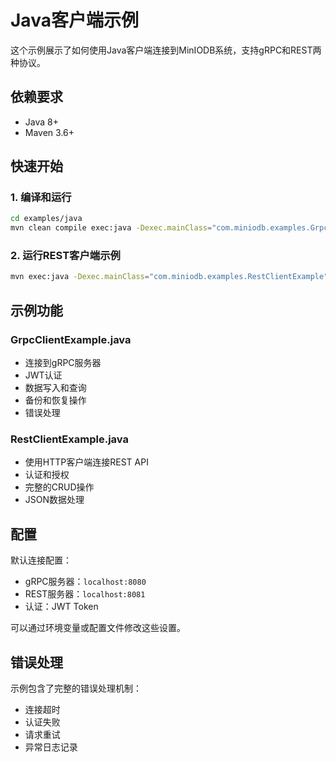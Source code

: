 # Java客户端示例

这个示例展示了如何使用Java客户端连接到MinIODB系统，支持gRPC和REST两种协议。

## 依赖要求

- Java 8+
- Maven 3.6+

## 快速开始

### 1. 编译和运行

```bash
cd examples/java
mvn clean compile exec:java -Dexec.mainClass="com.miniodb.examples.GrpcClientExample"
```

### 2. 运行REST客户端示例

```bash
mvn exec:java -Dexec.mainClass="com.miniodb.examples.RestClientExample"
```

## 示例功能

### GrpcClientExample.java
- 连接到gRPC服务器
- JWT认证
- 数据写入和查询
- 备份和恢复操作
- 错误处理

### RestClientExample.java
- 使用HTTP客户端连接REST API
- 认证和授权
- 完整的CRUD操作
- JSON数据处理

## 配置

默认连接配置：
- gRPC服务器：`localhost:8080`
- REST服务器：`localhost:8081`
- 认证：JWT Token

可以通过环境变量或配置文件修改这些设置。

## 错误处理

示例包含了完整的错误处理机制：
- 连接超时
- 认证失败
- 请求重试
- 异常日志记录 